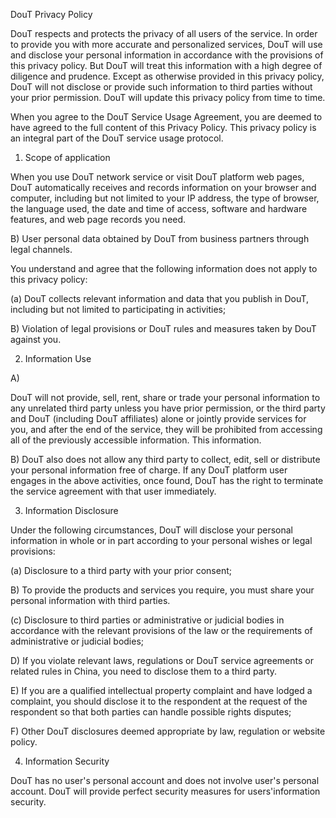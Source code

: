 DouT Privacy Policy



DouT respects and protects the privacy of all users of the service. In order to provide you with more accurate and personalized services, DouT will use and disclose your personal information in accordance with the provisions of this privacy policy. But DouT will treat this information with a high degree of diligence and prudence. Except as otherwise provided in this privacy policy, DouT will not disclose or provide such information to third parties without your prior permission. DouT will update this privacy policy from time to time.

When you agree to the DouT Service Usage Agreement, you are deemed to have agreed to the full content of this Privacy Policy. This privacy policy is an integral part of the DouT service usage protocol.



1. Scope of application



When you use DouT network service or visit DouT platform web pages, DouT automatically receives and records information on your browser and computer, including but not limited to your IP address, the type of browser, the language used, the date and time of access, software and hardware features, and web page records you need.



B) User personal data obtained by DouT from business partners through legal channels.



You understand and agree that the following information does not apply to this privacy policy:



(a) DouT collects relevant information and data that you publish in DouT, including but not limited to participating in activities;



B) Violation of legal provisions or DouT rules and measures taken by DouT against you.





2. Information Use

A)

DouT will not provide, sell, rent, share or trade your personal information to any unrelated third party unless you have prior permission, or the third party and DouT (including DouT affiliates) alone or jointly provide services for you, and after the end of the service, they will be prohibited from accessing all of the previously accessible information. This information.



B) DouT also does not allow any third party to collect, edit, sell or distribute your personal information free of charge. If any DouT platform user engages in the above activities, once found, DouT has the right to terminate the service agreement with that user immediately.





3. Information Disclosure

Under the following circumstances, DouT will disclose your personal information in whole or in part according to your personal wishes or legal provisions:



(a) Disclosure to a third party with your prior consent;



B) To provide the products and services you require, you must share your personal information with third parties.



(c) Disclosure to third parties or administrative or judicial bodies in accordance with the relevant provisions of the law or the requirements of administrative or judicial bodies;



D) If you violate relevant laws, regulations or DouT service agreements or related rules in China, you need to disclose them to a third party.



E) If you are a qualified intellectual property complaint and have lodged a complaint, you should disclose it to the respondent at the request of the respondent so that both parties can handle possible rights disputes;



F) Other DouT disclosures deemed appropriate by law, regulation or website policy.




4. Information Security



DouT has no user's personal account and does not involve user's personal account. DouT will provide perfect security measures for users'information security.
